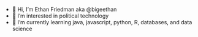- 👋  Hi, I’m Ethan Friedman aka @bigeethan
- 👀  I’m interested in political technology
- 🌱  I’m currently learning java, javascript, python, R, databases, and data science

<!---
bigeethan/bigeethan is a ✨ special ✨ repository because its `README.md` (this file) appears on your GitHub profile.
You can click the Preview link to take a look at your changes.
--->
